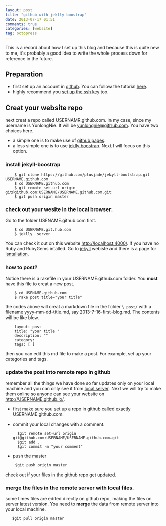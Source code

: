 ```yaml
---
layout: post
title: "github with jeklly boostrap"
date: 2013-07-17 01:51
comments: true
categories: [website] 
tag: octopress 
---
```



This is a record about how I set up this blog and because this is quite new to me, it's probably a good idea to write the whole process down for reference in the future.   

##  Preparation 
* first set up an account in [github](https://github.com/). You can follow the tutorial [here](https://help.github.com/articles/set-up-git).
* highly recommend you [set up the ssh key](https://help.github.com/articles/generating-ssh-keys) too. 

## Creat your website repo
next creat a repo called USERNAMR.github.com. In my case, since my username is YunlongNie. It will be yunlongnie@github.com. You have two choices here. 
    
* a simple one is to make use of [github pages](http://pages.github.com/). 
* a less simple one is to use [jeklly boostrap](http://jekyllbootstrap.com/).  Next I will focus on this option. 

### install jekyll-boostrap


        $ git clone https://github.com/plusjade/jekyll-bootstrap.git USERNAME.github.com  
        $ cd USERNAME.github.com 
        $ git remote set-url origin git@github.com:USERNAME/USERNAME.github.com.git  
        $ git push origin master


### check out your wesite in the local browser. 

Go to the folder USENAME.github.com first. 


        $ cd USERNAME.git.hub.com
        $ jeklly  server
You can check it out on this website [http://localhost:4000/](http://localhost:4000/). 
If you have no Ruby and RubyGems intalled. Go to [jekyll](http://jekyllrb.com/) webiste and there is a page for [isntallation](http://jekyllrb.com/docs/installation/).  

### how to post?
Notice there is a rakefile in your USERNAME.github.com folder. You **must** have this file to creat a new post. 

        $ cd USENAME.github.com
        $ rake post title="your title"

the codes above will creat a markdown file in the folder `\_post/` with a filename yyyy\-mm\-dd\-title\.md, say 2013\-7\-16\-first\-blog\.md. The contents will be like blow. 
        
        
        layout: post
        title: "your title "
        description: ""
        category: 
        tags: [ ]
        

then you can edit this md file to make a post. For example, set up your categories and tags. 

### update the post into remote repo in github
remember all the things we have done so far updates only on your local machine and you can only see it from [local server](http://localhost:4000/). Next we will try to make them online so anyone can see your website on http://USERNAME.github.io/. 

* first make sure you set up a repo in github called exactly USERNAME.github.com. 
* commit your local changes with a comment.


        $git remote set-url origin git@github.com:USERNAME/USERNAME.github.com.git
        $git add .
        $git commit -m "your comment"



* push the master


       $git push origin master


check out if your files in the github repo get updated.

### merge the files in the remote server with local files. 
some times files are edited directly on github repo, making the files on server latest version. You need to **merge** the data from remote server into your local machine. 

       $git pull origin master 



